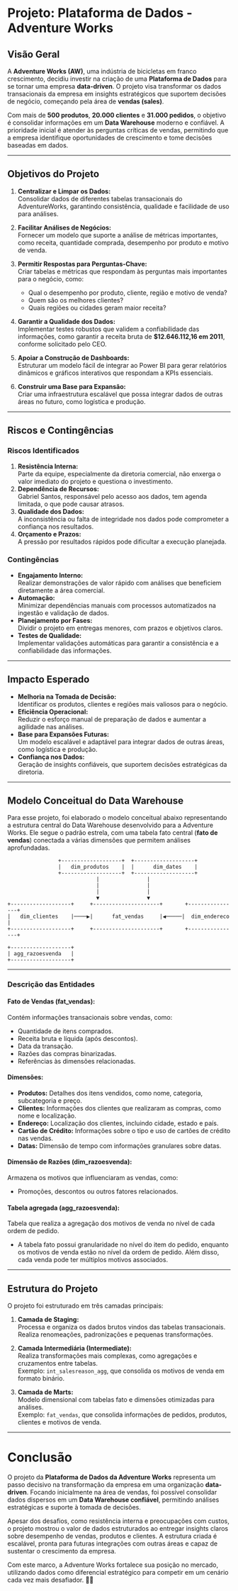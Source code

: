 # Projeto: Plataforma de Dados - Adventure Works

## **Visão Geral**
A **Adventure Works (AW)**, uma indústria de bicicletas em franco crescimento, decidiu investir na criação de uma **Plataforma de Dados** para se tornar uma empresa **data-driven**. O projeto visa transformar os dados transacionais da empresa em insights estratégicos que suportem decisões de negócio, começando pela área de **vendas (sales)**. 

Com mais de **500 produtos**, **20.000 clientes** e **31.000 pedidos**, o objetivo é consolidar informações em um **Data Warehouse** moderno e confiável. A prioridade inicial é atender às perguntas críticas de vendas, permitindo que a empresa identifique oportunidades de crescimento e tome decisões baseadas em dados.

---

## **Objetivos do Projeto**

1. **Centralizar e Limpar os Dados:**  
   Consolidar dados de diferentes tabelas transacionais do AdventureWorks, garantindo consistência, qualidade e facilidade de uso para análises.

2. **Facilitar Análises de Negócios:**  
   Fornecer um modelo que suporte a análise de métricas importantes, como receita, quantidade comprada, desempenho por produto e motivo de venda.

3. **Permitir Respostas para Perguntas-Chave:**  
   Criar tabelas e métricas que respondam às perguntas mais importantes para o negócio, como:
   - Qual o desempenho por produto, cliente, região e motivo de venda?
   - Quem são os melhores clientes?
   - Quais regiões ou cidades geram maior receita?

4. **Garantir a Qualidade dos Dados:**  
   Implementar testes robustos que validem a confiabilidade das informações, como garantir a receita bruta de **$12.646.112,16 em 2011**, conforme solicitado pelo CEO.

5. **Apoiar a Construção de Dashboards:**  
   Estruturar um modelo fácil de integrar ao Power BI para gerar relatórios dinâmicos e gráficos interativos que respondam a KPIs essenciais.

6. **Construir uma Base para Expansão:**  
   Criar uma infraestrutura escalável que possa integrar dados de outras áreas no futuro, como logística e produção.

---

## **Riscos e Contingências**

### **Riscos Identificados**
1. **Resistência Interna:**  
   Parte da equipe, especialmente da diretoria comercial, não enxerga o valor imediato do projeto e questiona o investimento.  
2. **Dependência de Recursos:**  
   Gabriel Santos, responsável pelo acesso aos dados, tem agenda limitada, o que pode causar atrasos.  
3. **Qualidade dos Dados:**  
   A inconsistência ou falta de integridade nos dados pode comprometer a confiança nos resultados.  
4. **Orçamento e Prazos:**  
   A pressão por resultados rápidos pode dificultar a execução planejada.

### **Contingências**
- **Engajamento Interno:**  
   Realizar demonstrações de valor rápido com análises que beneficiem diretamente a área comercial.  
- **Automação:**  
   Minimizar dependências manuais com processos automatizados na ingestão e validação de dados.  
- **Planejamento por Fases:**  
   Dividir o projeto em entregas menores, com prazos e objetivos claros.  
- **Testes de Qualidade:**  
   Implementar validações automáticas para garantir a consistência e a confiabilidade das informações.

---

## **Impacto Esperado**
- **Melhoria na Tomada de Decisão:**  
   Identificar os produtos, clientes e regiões mais valiosos para o negócio.  
- **Eficiência Operacional:**  
   Reduzir o esforço manual de preparação de dados e aumentar a agilidade nas análises.  
- **Base para Expansões Futuras:**  
   Um modelo escalável e adaptável para integrar dados de outras áreas, como logística e produção.  
- **Confiança nos Dados:**  
   Geração de insights confiáveis, que suportem decisões estratégicas da diretoria.
---

## **Modelo Conceitual do Data Warehouse**

Para esse projeto, foi elaborado o modelo conceitual abaixo representando a estrutura central do Data Warehouse desenvolvido para a Adventure Works. Ele segue o padrão estrela, com uma tabela fato central (**fato de vendas**) conectada a várias dimensões que permitem análises aprofundadas.

```plaintext
                +-------------------+  +-------------------+   
                |   dim_produtos    |  |      dim_dates    |
                +-------------------+  +-------------------+
                            |               |
                            |               |
                            |               |
                            ▼               ▼
+-------------------+     +---------------------+       +----------------+
|   dim_clientes    |────▶|      fat_vendas     |◀─────|  dim_endereco  |
+-------------------+     +---------------------+       +----------------+

+-------------------+ 
| agg_razoesvenda   | 
+-------------------+ 
```
---
### **Descrição das Entidades**

#### **Fato de Vendas (fat_vendas):**
Contém informações transacionais sobre vendas, como:
- Quantidade de itens comprados.
- Receita bruta e líquida (após descontos).
- Data da transação.
- Razões das compras binarizadas.
- Referências às dimensões relacionadas.

#### **Dimensões:**
- **Produtos:** Detalhes dos itens vendidos, como nome, categoria, subcategoria e preço.
- **Clientes:** Informações dos clientes que realizaram as compras, como nome e localização.
- **Endereço:** Localização dos clientes, incluindo cidade, estado e país.
- **Cartão de Crédito:** Informações sobre o tipo e uso de cartões de crédito nas vendas.
- **Datas:** Dimensão de tempo com informações granulares sobre datas.

#### **Dimensão de Razões (dim_razoesvenda):**

Armazena os motivos que influenciaram as vendas, como:

- Promoções, descontos ou outros fatores relacionados.

#### **Tabela agregada (agg_razoesvenda):**

Tabela que realiza a agregação dos motivos de venda no nível de cada ordem de pedido.

- A tabela fato possui granularidade no nível do item do pedido, enquanto os motivos de venda estão no nível da ordem de pedido. Além disso, cada venda pode ter múltiplos motivos associados.
---

## **Estrutura do Projeto**

O projeto foi estruturado em três camadas principais:

1. **Camada de Staging:**  
   Processa e organiza os dados brutos vindos das tabelas transacionais. Realiza renomeações, padronizações e pequenas transformações.

2. **Camada Intermediária (Intermediate):**  
   Realiza transformações mais complexas, como agregações e cruzamentos entre tabelas.  
   Exemplo: `int_salesreason_agg`, que consolida os motivos de venda em formato binário.

3. **Camada de Marts:**  
   Modelo dimensional com tabelas fato e dimensões otimizadas para análises.  
   Exemplo: `fat_vendas`, que consolida informações de pedidos, produtos, clientes e motivos de venda.

---

# **Conclusão**

O projeto da **Plataforma de Dados da Adventure Works** representa um passo decisivo na transformação da empresa em uma organização **data-driven**. Focando inicialmente na área de vendas, foi possível consolidar dados dispersos em um **Data Warehouse confiável**, permitindo análises estratégicas e suporte à tomada de decisões.

Apesar dos desafios, como resistência interna e preocupações com custos, o projeto mostrou o valor de dados estruturados ao entregar insights claros sobre desempenho de vendas, produtos e clientes. A estrutura criada é escalável, pronta para futuras integrações com outras áreas e capaz de sustentar o crescimento da empresa.

Com este marco, a Adventure Works fortalece sua posição no mercado, utilizando dados como diferencial estratégico para competir em um cenário cada vez mais desafiador. 🚴‍♂️
